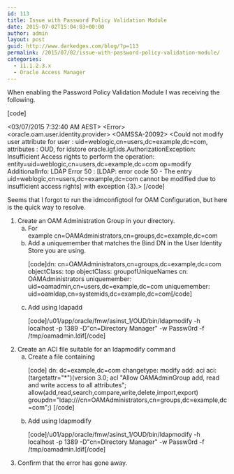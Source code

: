 ```yaml
---
id: 113
title: Issue with Password Policy Validation Module
date: 2015-07-02T15:04:03+00:00
author: admin
layout: post
guid: http://www.darkedges.com/blog/?p=113
permalink: /2015/07/02/issue-with-password-policy-validation-module/
categories:
  - 11.1.2.3.x
  - Oracle Access Manager
---
```

When enabling the Password Policy Validation Module I was receiving the following.

<!-- more --> 

[code]

&lt;03/07/2015 7:32:40 AM AEST&gt; &lt;Error&gt; &lt;oracle.oam.user.identity.provider&gt; &lt;OAMSSA-20092&gt; 
&lt;Could not modify user attribute for user : uid=weblogic,cn=users,dc=example,dc=com, 
attributes : OUD, for idstore oracle.igf.ids.AuthorizationException: Insufficient Access 
rights to perform the operation: entity=uid=weblogic,cn=users,dc=example,dc=com 
op=modify AdditionalInfo: LDAP Error 50 : [LDAP: error code 50 - The entry 
uid=weblogic,cn=users,dc=example,dc=com cannot be modified due to insufficient access 
rights] with exception {3}.&gt;
[/code]

Seems that I forgot to run the idmconfigtool for OAM Configuration, but here is the quick way to resolve.
<ol>
	<li>Create an OAM Administration Group in your directory.
<ol style="list-style-type: lower-alpha;">
	<li>For example cn=OAMAdministrators,cn=groups,dc=example,dc=com</li>
	<li>Add a uniquemember that matches the Bind DN in the User Identity Store you are using.

[code]dn: cn=OAMAdministrators,cn=groups,dc=example,dc=com
objectClass: top
objectClass: groupofUniqueNames
cn: OAMAdministrators
uniquemember: uid=oamadmin,cn=users,dc=example,dc=com
uniquemember: uid=oamldap,cn=systemids,dc=example,dc=com[/code]

</li>
	<li>Add using ldapadd

[code]/u01/app/oracle/fmw/asinst_1/OUD/bin/ldapmodify -h localhost -p 1389 -D&quot;cn=Directory Manager&quot; -w Passw0rd -f /tmp/oamadmin.ldif[/code]

</li>
</ol>
</li>
	<li>Create an ACI file suitable for an ldapmodify command
<ol style="list-style-type: lower-alpha;">
	<li>Create a file containing

[code]
dn: dc=example,dc=com
changetype: modify
add: aci
aci: (targetattr=&quot;*&quot;)(version 3.0; acl &quot;Allow OAMAdminGroup add, read and write access to all attributes&quot;; allow(add,read,search,compare,write,delete,import,export) groupdn=&quot;ldap:///cn=OAMAdministrators,cn=groups,dc=example,dc=com&quot;;)
[/code]

</li>
	<li>Add using ldapmodify

[code]/u01/app/oracle/fmw/asinst_1/OUD/bin/ldapmodify -h localhost -p 1389 -D&quot;cn=Directory Manager&quot; -w Passw0rd -f /tmp/oamadmin.ldif[/code]

</li>
</ol>
</li>
	<li>Confirm that the error has gone away.</li>
</ol>